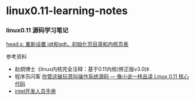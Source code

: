 # linux0.11-learning-notes
### linux0.11 源码学习笔记

[head.s: 重新设置 idt和gdt，初始化页目录和内核页表](https://github.com/JustDoIt0910/linux0.11-learning-notes/blob/main/head.s%20%E5%B9%B2%E4%BA%86%E4%BB%80%E4%B9%88%E4%BA%8B.md)

参考资料 
- 赵炯博士《linux内核完全注释：基于0.11内核(修正版v3.0)》
- 程序员闪客 [你管这破玩意叫操作系统源码 — 像小说一样品读 Linux 0.11 核心代码](https://mp.weixin.qq.com/s?__biz=Mzk0MjE3NDE0Ng==&mid=2247499207&idx=1&sn=f00bf7653ae57faa6266bfd18287e6bb&chksm=c2c5876af5b20e7cdf5094696d266ee3fa09514601b021ce602ecaf0ec79857045b43e286a58&scene=178&cur_album_id=2123743679373688834#rd)
- [intel开发人员手册](https://cdrdv2.intel.com/v1/dl/getContent/671110)
